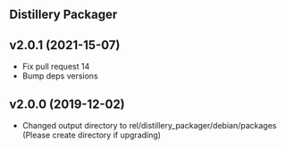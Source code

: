 Distillery Packager
-----------------------------------

## v2.0.1 (2021-15-07)
* Fix pull request 14
* Bump deps versions
## v2.0.0 (2019-12-02)
* Changed output directory to rel/distillery_packager/debian/packages (Please create directory if upgrading)

